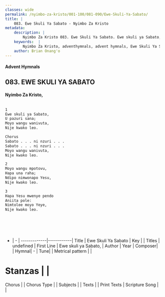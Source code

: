 ```yaml
---
classes: wide
permalink: /nyimbo-za-kristo/001-100/081-090/Ewe-Skuli-Ya-Sabato/
title: |
    083. Ewe Skuli Ya Sabato - Nyimbo Za Kristo
metadata:
    description: |
        Nyimbo Za Kristo 083. Ewe Skuli Ya Sabato. Ewe skuli ya Sabato,  U pazuri sana;  Moyo wangu wanivuta,  Nije kwako leo.   Chorus Sabato . . . ni nzuri . . .  Sabato . . . ni nzuri . . .  Moyo wangu wanivuta,  Nije kwako leo.   
    keywords:  |
        Nyimbo Za Kristo, adventhymnals, advent hymnals, Ewe Skuli Ya Sabato, Ewe skuli ya Sabato, . 
    author: Brian Onang'o
---
```


#### Advent Hymnals
## 083. EWE SKULI YA SABATO
####  Nyimbo Za Kristo,

```txt

1
Ewe skuli ya Sabato, 
U pazuri sana; 
Moyo wangu wanivuta, 
Nije kwako leo. 

Chorus
Sabato . . . ni nzuri . . . 
Sabato . . . ni nzuri . . . 
Moyo wangu wanivuta, 
Nije kwako leo. 

2
Moyo wangu mpotovu, 
Hapa una raha; 
Ndipo nimwonapo Yesu, 
Nije kwako leo. 

3
Hapa Yesu mwenye pendo 
Aniita pole: 
Nimtolee moyo Yeye, 
Nije kwako leo. 







```

- |   -  |
-------------|------------|
Title | Ewe Skuli Ya Sabato |
Key |  |
Titles | undefined |
First Line | Ewe skuli ya Sabato,  |
Author | 
Year | 
Composer| |
Hymnal|  - |
Tune|  |
Metrical pattern | |
# Stanzas |  |
Chorus |  |
Chorus Type |  |
Subjects | |
Texts |  |
Print Texts | 
Scripture Song |  |
    
